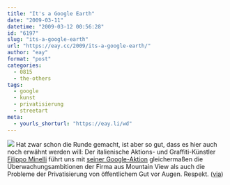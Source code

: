 ```yaml
---
title: "It's a Google Earth"
date: "2009-03-11"
datetime: "2009-03-12 00:56:28"
id: "6197"
slug: "its-a-google-earth"
url: "https://eay.cc/2009/its-a-google-earth/"
author: "eay"
format: "post"
categories:
  - 0815
  - the-others
tags:
  - google
  - kunst
  - privatisierung
  - streetart
meta:
  - yourls_shorturl: "https://eay.li/wd"
---
```


![](/uploads/2009/googleanswers.jpg) Hat zwar schon die Runde gemacht, ist aber so gut, dass es hier auch noch erwähnt werden will: Der italienische Aktions- und Graffiti-Künstler [Filippo Minelli](http://www.filippominelli.com/) führt uns mit [seiner Google-Aktion](http://www.filippominelli.com/google.html) gleichermaßen die Überwachungsambitionen der Firma aus Mountain View als auch die Probleme der Privatisierung von öffentlichem Gut vor Augen. Respekt. ([via](http://www.rebelart.net/diary/?p=1097))
